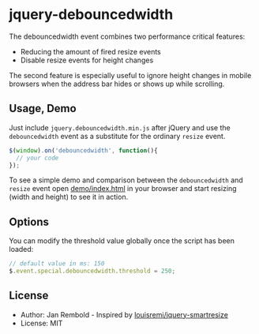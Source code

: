 # jquery-debouncedwidth
The debouncedwidth event combines two performance critical features:
* Reducing the amount of fired resize events
* Disable resize events for height changes

The second feature is especially useful to ignore height changes in mobile browsers
when the address bar hides or shows up while scrolling.

## Usage, Demo
Just include `jquery.debouncedwidth.min.js` after jQuery and use the `debouncedwidth` 
event as a substitute for the ordinary `resize` event.

```javascript
$(window).on('debouncedwidth', function(){
  // your code
});
```

To see a simple demo and comparison between the `debouncedwidth` and `resize` event 
open [demo/index.html](demo/index.html) in your browser and start resizing (width and height) to see it in action.
 
## Options
You can modify the threshold value globally once the script has been loaded:
```javascript
// default value in ms: 150
$.event.special.debouncedwidth.threshold = 250;
```

## License
* Author: Jan Rembold - Inspired by [louisremi/jquery-smartresize](https://github.com/louisremi/jquery-smartresize)
* License: MIT